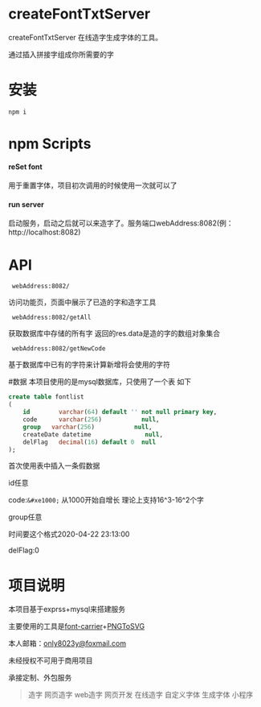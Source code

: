 # createFontTxtServer

createFontTxtServer 在线造字生成字体的工具。

通过插入拼接字组成你所需要的字

# 安装
 
`npm i`

# npm Scripts

#### reSet font
用于重置字体，项目初次调用的时候使用一次就可以了

#### run server
启动服务，启动之后就可以来造字了。服务端口webAddress:8082(例：http://localhost:8082)


# API

` webAddress:8082/`

访问功能页，页面中展示了已造的字和造字工具

` webAddress:8082/getAll`

获取数据库中存储的所有字 返回的res.data是造的字的数组对象集合

` webAddress:8082/getNewCode`

基于数据库中已有的字符来计算新增将会使用的字符


#数据
本项目使用的是mysql数据库，只使用了一个表 如下

```sql
create table fontlist
(
    id        varchar(64) default '' not null primary key,
    code      varchar(256)           null,
    group   varchar(256)           null,
    createDate datetime               null,
    delFlag   decimal(16) default 0  null
);
```
首次使用表中插入一条假数据

id任意  

code:`&#xe1000;`     从1000开始自增长  理论上支持16^3-16^2个字

group任意    

时间要这个格式2020-04-22 23:13:00  

delFlag:0


# 项目说明
本项目基于exprss+mysql来搭建服务

主要使用的工具是[font-carrier](http://purplebamboo.github.io/font-carrier/)+[PNGToSVG](https://github.com/mayuso/PNGToSVG)

本人邮箱：only8023y@foxmail.com

未经授权不可用于商用项目

承接定制、外包服务
> 造字 网页造字 web造字 网页开发 在线造字 自定义字体 生成字体 小程序 
